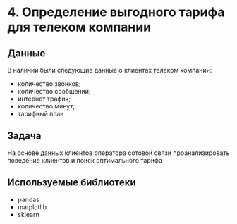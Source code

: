 # 4. Определение выгодного тарифа для телеком компании
## Данные
В наличии были следующие данные о клиентах телеком компании:
- количество звонков;
- количество сообщений;  
- интернет трафик;
- количество минут;
- тарифный план

## Задача
На основе данных клиентов оператора сотовой связи проанализировать поведение клиентов и поиск оптимального тарифа

## Используемые библиотеки
- pandas
- matplotlib
- sklearn

